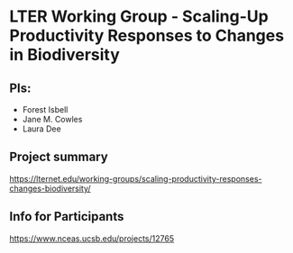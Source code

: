 # LTER Working Group - Scaling-Up Productivity Responses to Changes in Biodiversity

## PIs: 

- Forest Isbell
- Jane M. Cowles
- Laura Dee

## Project summary

https://lternet.edu/working-groups/scaling-productivity-responses-changes-biodiversity/

## Info for Participants

https://www.nceas.ucsb.edu/projects/12765
